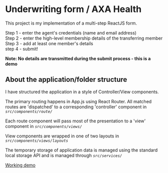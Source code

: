 # Underwriting form / AXA Health

This project is my implementation of a multi-step ReactJS form.

Step 1 - enter the agent's credentials (name and email address)  
Step 2 - enter the high-level membership details of the transferring member  
Step 3 - add at least one member's details  
step 4 - submit!

**Note: No details are transmitted during the submit process - this is a demo**

## About the application/folder structure

I have structured the application in a style of Controller/View components.

The primary routing happens in App.js using React Router. All matched routes are 'dispatched' to a corresponding 'controller' component in _`src/components/route/`_

Each route component will pass most of the presentation to a 'view' component in _`src/components/views/`_

View components are wrapped in one of two layouts in _`src/components/views/layouts`_

The temporary storage of application data is managed using the standard local storage API and is managed through _`src/services/`_

[Working demo](https://graceful-tiramisu-e8d2e0.netlify.app/)
